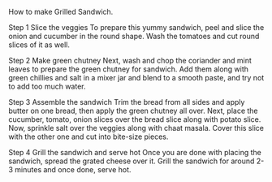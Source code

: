 How to make Grilled Sandwich.

Step 1 Slice the veggies
To prepare this yummy sandwich, peel and slice the onion and cucumber in the round shape. Wash the tomatoes and cut round slices of it as well.

Step 2 Make green chutney
Next, wash and chop the coriander and mint leaves to prepare the green chutney for sandwich. Add them along with green chillies and salt in a mixer jar and blend to a smooth paste, and try not to add too much water.

Step 3 Assemble the sandwich
Trim the bread from all sides and apply butter on one bread, then apply the green chutney all over. Next, place the cucumber, tomato, onion slices over the bread slice along with potato slice. Now, sprinkle salt over the veggies along with chaat masala. Cover this slice with the other one and cut into bite-size pieces.

Step 4 Grill the sandwich and serve hot
Once you are done with placing the sandwich, spread the grated cheese over it. Grill the sandwich for around 2-3 minutes and once done, serve hot.